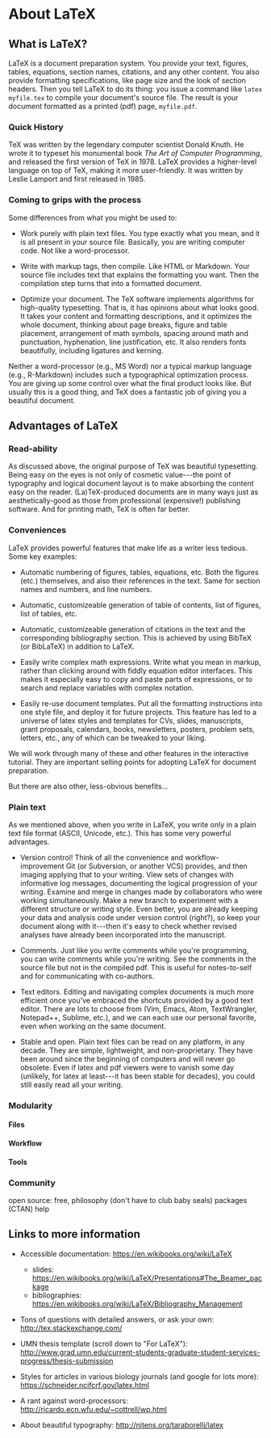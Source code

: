 # About LaTeX

## What is LaTeX?

LaTeX is a document preparation system.
You provide your text, figures, tables, equations, section names, citations, and any other content.
You also provide formatting specifications, like page size and the look of section headers.
Then you tell LaTeX to do its thing: you issue a command like `latex myfile.tex` to compile your document's source file.
The result is your document formatted as a printed (pdf) page, `myfile.pdf`.

### Quick History

TeX was written by the legendary computer scientist Donald Knuth.
He wrote it to typeset his monumental book _The Art of Computer Programming_, and released the first version of TeX in 1978.
LaTeX provides a higher-level language on top of TeX, making it more user-friendly.
It was written by Leslie Lamport and first released in 1985.

### Coming to grips with the process

Some differences from what you might be used to:

  * Work purely with plain text files.  You type exactly what you mean, and it is all present in your source file.  Basically, you are writing computer code.  Not like a word-processor.

  * Write with markup tags, then compile.  Like HTML or Markdown.  Your source file includes text that explains the formatting you want.  Then the compilation step turns that into a formatted document.

  * Optimize your document.  The TeX software implements algorithms for high-quality typesetting.  That is, it has opinions about what looks good.  It takes your content and formatting descriptions, and it optimizes the whole document, thinking about page breaks, figure and table placement, arrangement of math symbols, spacing around math and punctuation, hyphenation, line justification, etc.  It also renders fonts beautifully, including ligatures and kerning.

Neither a word-processor (e.g., MS Word) nor a typical markup language (e.g., R-Markdown) includes such a typographical optimization process.
You are giving up some control over what the final product looks like.
But usually this is a good thing, and TeX does a fantastic job of giving you a beautiful document.

## Advantages of LaTeX

### Read-ability

As discussed above, the original purpose of TeX was beautiful typesetting.
Being easy on the eyes is not only of cosmetic value---the point of typography and logical document layout is to make absorbing the content easy on the reader.
(La)TeX-produced documents are in many ways just as aesthetically-good as those from professional (expensive!) publishing software.
And for printing math, TeX is often far better.

### Conveniences

LaTeX provides powerful features that make life as a writer less tedious.
Some key examples:

  * Automatic numbering of figures, tables, equations, etc.  Both the figures (etc.) themselves, and also their references in the text.  Same for section names and numbers, and line numbers.

  * Automatic, customizeable generation of table of contents, list of figures, list of tables, etc.

  * Automatic, customizeable generation of citations in the text and the corresponding bibliography section.  This is achieved by using BibTeX (or BibLaTeX) in addition to LaTeX.

  * Easily write complex math expressions.  Write what you mean in markup, rather than clicking around with fiddly equation editor interfaces.  This makes it especially easy to copy and paste parts of expressions, or to search and replace variables with complex notation.

  * Easily re-use document templates.  Put all the formatting instructions into one style file, and deploy it for future projects.  This feature has led to a universe of latex styles and templates for CVs, slides, manuscripts, grant proposals, calendars, books, newsletters, posters, problem sets, letters, etc., any of which can be tweaked to your liking.

We will work through many of these and other features in the interactive tutorial.
They are important selling points for adopting LaTeX for document preparation.

But there are also other, less-obvious benefits...

### Plain text

As we mentioned above, when you write in LaTeX, you write only in a plain text file format (ASCII, Unicode, etc.).
This has some very powerful advantages.

  * Version control!  Think of all the convenience and workflow-improvement Git (or Subversion, or another VCS) provides, and then imaging applying that to your writing.  View sets of changes with informative log messages, documenting the logical progression of your writing.  Examine and merge in changes made by collaborators who were working simultaneously.  Make a new branch to experiment with a different structure or writing style.  Even better, you are already keeping your data and analysis code under version control (right?), so keep your document along with it---then it's easy to check whether revised analyses have already been incorporated into the manuscript.

  * Comments.  Just like you write comments while you're programming, you can write comments while you're writing.  See the comments in the source file but not in the compiled pdf.  This is useful for notes-to-self and for communicating with co-authors.

  * Text editors.  Editing and navigating complex documents is much more efficient once you've embraced the shortcuts provided by a good text editor.  There are lots to choose from (Vim, Emacs, Atom, TextWrangler, Notepad++, Sublime, etc.), and we can each use our personal favorite, even when working on the same document.

  * Stable and open.  Plain text files can be read on any platform, in any decade.  They are simple, lightweight, and non-proprietary.  They have been around since the beginning of computers and will never go obsolete.  Even if latex and pdf viewers were to vanish some day (unlikely, for latex at least---it has been stable for decades), you could still easily read all your writing.

### Modularity

#### Files

#### Workflow

#### Tools

### Community

open source: free, philosophy (don't have to club baby seals)
packages (CTAN)
help

## Links to more information

* Accessible documentation: https://en.wikibooks.org/wiki/LaTeX

  * slides: https://en.wikibooks.org/wiki/LaTeX/Presentations#The_Beamer_package
  * bibliographies: https://en.wikibooks.org/wiki/LaTeX/Bibliography_Management

* Tons of questions with detailed answers, or ask your own: http://tex.stackexchange.com/

* UMN thesis template (scroll down to "For LaTeX"): http://www.grad.umn.edu/current-students-graduate-student-services-progress/thesis-submission

* Styles for articles in various biology journals (and google for lots more): https://schneider.ncifcrf.gov/latex.html

* A rant against word-processors: http://ricardo.ecn.wfu.edu/~cottrell/wp.html

* About beautiful typography: http://nitens.org/taraborelli/latex

